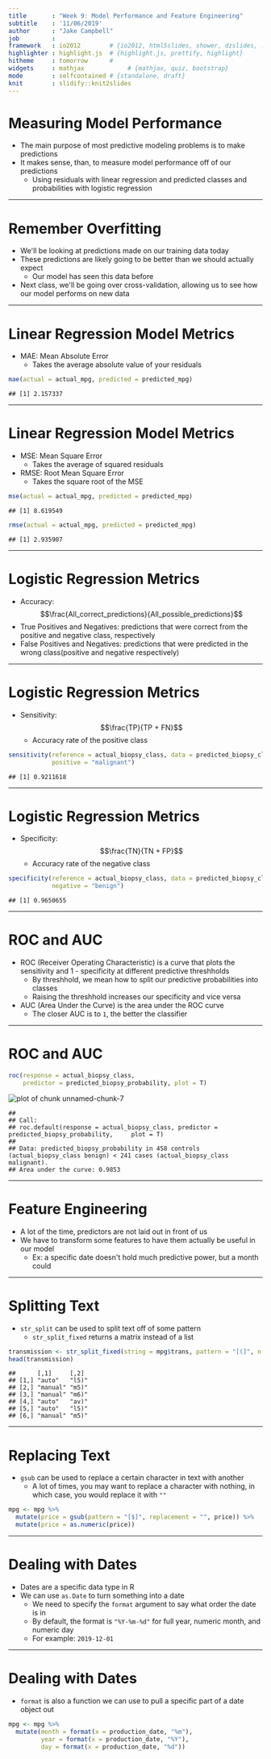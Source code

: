 ```yaml
---
title       : "Week 9: Model Performance and Feature Engineering"
subtitle    : '11/06/2019'
author      : "Jake Campbell"
job         : 
framework   : io2012        # {io2012, html5slides, shower, dzslides, ...}
highlighter : highlight.js  # {highlight.js, prettify, highlight}
hitheme     : tomorrow      # 
widgets     : mathjax            # {mathjax, quiz, bootstrap}
mode        : selfcontained # {standalone, draft}
knit        : slidify::knit2slides
---
```




# Measuring Model Performance

- The main purpose of most predictive modeling problems is to make predictions
- It makes sense, than, to measure model performance off of our predictions
  + Using residuals with linear regression and predicted classes and probabilities with logistic regression

---

# Remember Overfitting

- We'll be looking at predictions made on our training data today
- These predictions are likely going to be better than we should actually expect
  + Our model has seen this data before
- Next class, we'll be going over cross-validation, allowing us to see how our model performs on new data

---

# Linear Regression Model Metrics

- MAE: Mean Absolute Error
  + Takes the average absolute value of your residuals

```r
mae(actual = actual_mpg, predicted = predicted_mpg)
```

```
## [1] 2.157337
```

---

# Linear Regression Model Metrics

- MSE: Mean Square Error
  + Takes the average of squared residuals
- RMSE: Root Mean Square Error
  + Takes the square root of the MSE

```r
mse(actual = actual_mpg, predicted = predicted_mpg)
```

```
## [1] 8.619549
```

```r
rmse(actual = actual_mpg, predicted = predicted_mpg)
```

```
## [1] 2.935907
```

---



# Logistic Regression Metrics

- Accuracy: $$\frac{All_correct_predictions}{All_possible_predictions}$$
- True Positives and Negatives: predictions that were correct from the positive and negative class, respectively
- False Positives and Negatives: predictions that were predicted in the wrong class(positive and negative respectively)

---

# Logistic Regression Metrics

- Sensitivity: $$\frac{TP}{TP + FN}$$
  + Accuracy rate of the positive class

```r
sensitivity(reference = actual_biopsy_class, data = predicted_biopsy_class,
            positive = "malignant")
```

```
## [1] 0.9211618
```

---

# Logistic Regression Metrics

- Specificity: $$\frac{TN}{TN + FP}$$
  + Accuracy rate of the negative class

```r
specificity(reference = actual_biopsy_class, data = predicted_biopsy_class,
            negative = "benign")
```

```
## [1] 0.9650655
```

---

# ROC and AUC

- ROC (Receiver Operating Characteristic) is a curve that plots the sensitivity and 1 - specificity at different predictive threshholds
  + By threshhold, we mean how to split our predictive probabilities into classes
  + Raising the threshhold increases our specificity and vice versa
- AUC (Area Under the Curve) is the area under the ROC curve
  + The closer AUC is to `1`, the better the classifier

---

# ROC and AUC


```r
roc(response = actual_biopsy_class,
    predictor = predicted_biopsy_probability, plot = T)
```

<img src="assets/fig/unnamed-chunk-7-1.png" title="plot of chunk unnamed-chunk-7" alt="plot of chunk unnamed-chunk-7" style="display: block; margin: auto;" />

```
## 
## Call:
## roc.default(response = actual_biopsy_class, predictor = predicted_biopsy_probability,     plot = T)
## 
## Data: predicted_biopsy_probability in 458 controls (actual_biopsy_class benign) < 241 cases (actual_biopsy_class malignant).
## Area under the curve: 0.9853
```

---

# Feature Engineering

- A lot of the time, predictors are not laid out in front of us
- We have to transform some features to have them actually be useful in our model
  + Ex: a specific date doesn't hold much predictive power, but a month could

---

# Splitting Text

- `str_split` can be used to split text off of some pattern
  + `str_split_fixed` returns a matrix instead of a list

```r
transmission <- str_split_fixed(string = mpg$trans, pattern = "[(]", n = 2)
head(transmission)
```

```
##      [,1]     [,2] 
## [1,] "auto"   "l5)"
## [2,] "manual" "m5)"
## [3,] "manual" "m6)"
## [4,] "auto"   "av)"
## [5,] "auto"   "l5)"
## [6,] "manual" "m5)"
```

---

# Replacing Text

- `gsub` can be used to replace a certain character in text with another
  + A lot of times, you may want to replace a character with nothing, in which case, you would replace it with `""`

```r
mpg <- mpg %>%
  mutate(price = gsub(pattern = "[$]", replacement = "", price)) %>%
  mutate(price = as.numeric(price))
```

---

# Dealing with Dates

- Dates are a specific data type in R
- We can use `as.Date` to turn something into a date
  + We need to specify the `format` argument to say what order the date is in
  + By default, the format is `"%Y-%m-%d"` for full year, numeric month, and numeric day
  + For example: `2019-12-01`


---

# Dealing with Dates

- `format` is also a function we can use to pull a specific part of a date object out

```r
mpg <- mpg %>%
  mutate(month = format(x = production_date, "%m"),
         year = format(x = production_date, "%Y"),
         day = format(x = production_date, "%d"))
```
